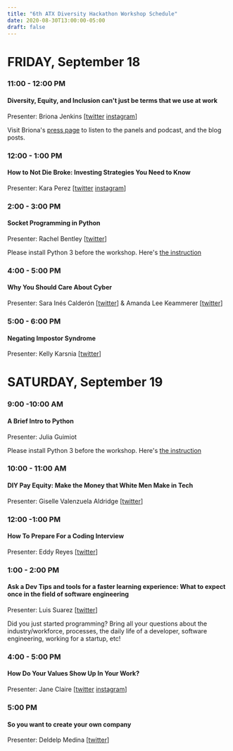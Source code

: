 ```yaml
---
title: "6th ATX Diversity Hackathon Workshop Schedule"
date: 2020-08-30T13:00:00-05:00
draft: false
---
```


# FRIDAY, September 18				
### 11:00 - 12:00 PM	
#### Diversity, Equity, and Inclusion can't just be terms that we use at work	

Presenter: Briona Jenkins [[twitter](https://twitter.com/brionajenkins) [instagram](https://www.instagram.com/brionajenkins)]	

Visit Briona's [press page](https://www.brionajenkins.com/press) to listen to the panels and podcast, and the blog posts.

### 12:00 - 1:00 PM	
#### How to Not Die Broke: Investing Strategies You Need to Know
Presenter: Kara Perez [[twitter](https://twitter.com/bravelygo) [instagram](https://www.instagram.com/webravelygo)]

### 2:00 - 3:00 PM	
#### Socket Programming in Python	
Presenter: Rachel Bentley [[twitter](https://twitter.com/rachiebytes)]
	
Please install Python 3 before the workshop. Here's [the instruction](https://wiki.python.org/moin/BeginnersGuide/Download)
 
### 4:00 - 5:00 PM	
#### Why You Should Care About Cyber	
Presenter: Sara Inés Calderón [[twitter](https://twitter.com/sarachicad)] & Amanda Lee Keammerer [[twitter](https://twitter.com/amandaktx)]
 		
### 5:00 - 6:00 PM	
#### Negating Impostor Syndrome	
Presenter: Kelly Karsnia [[twitter](https://twitter.com/therockynash)]	


# SATURDAY, September 19				
### 9:00 -10:00 AM	
#### A Brief Intro to Python	
Presenter: Julia Guimiot

Please install Python 3 before the workshop. Here's [the instruction](https://wiki.python.org/moin/BeginnersGuide/Download)

### 10:00 - 11:00 AM	
#### DIY Pay Equity: Make the Money that White Men Make in  Tech 	
Presenter: Giselle Valenzuela Aldridge [[twitter](https://twitter.com/gisellevalenz)] 	

### 12:00 -1:00 PM	
#### How To Prepare For a Coding Interview	
Presenter: Eddy Reyes [[twitter](https://twitter.com/0x000edd1e)]

### 1:00 - 2:00 PM	
#### Ask a Dev Tips and tools for a faster learning experience: What to expect once in the field of software engineering
Presenter: Luis Suarez [[twitter](https://twitter.com/suarezluis)]

Did you just started programming? Bring all your questions about the industry/workforce, processes, the daily life of a developer, software engineering, working for a startup, etc!
					
### 4:00 - 5:00 PM	
#### How Do Your Values Show Up In Your Work?	
Presenter: Jane Claire [[twitter](https://twitter.com/grpwrk) [instagram](https://www.instagram.com/bossbabesatx)]	

### 5:00 PM	
#### So you want to create your own company	
Presenter: Deldelp Medina [[twitter](https://twitter.com/deldelp)]	

